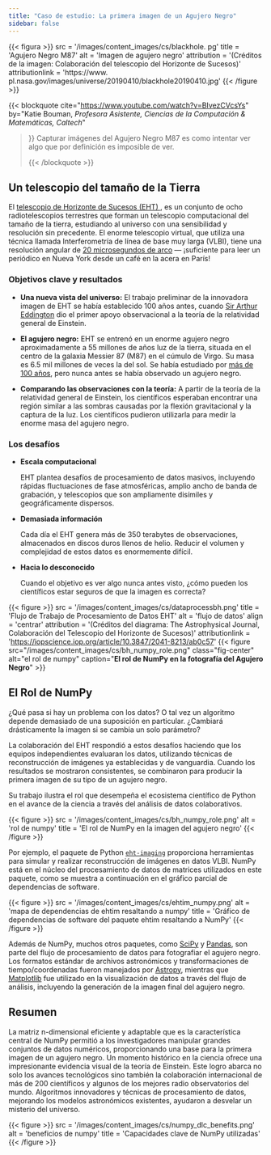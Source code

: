 ```yaml
---
title: "Caso de estudio: La primera imagen de un Agujero Negro"
sidebar: false
---
```


{{< figura >}}
src = '/images/content_images/cs/blackhole. pg' title = 'Agujero Negro M87' alt = 'Imagen de agujero negro' attribution = '(Créditos de la imagen: Colaboración del telescopio del Horizonte de Sucesos)' attributionlink = 'https://www. pl.nasa.gov/images/universe/20190410/blackhole20190410.jpg'
{{< /figure >}}

{{< blockquote cite="https://www.youtube.com/watch?v=BIvezCVcsYs" by="Katie Bouman, *Profesora Asistente, Ciencias de la Computación & Matemáticas, Caltech*"
> }} Capturar imágenes del Agujero Negro M87 es como intentar ver algo que por definición es imposible de ver. 
> 
> {{< /blockquote >}}

## Un telescopio del tamaño de la Tierra

El [ telescopio de Horizonte de Sucesos (EHT) ](https://eventhorizontelescope.org), es un conjunto de ocho radiotelescopios terrestres que forman un telescopio computacional del tamaño de la tierra, estudiando al universo con una sensibilidad y resolución sin precedente.  El enorme telescopio virtual, que utiliza una técnica llamada Interferometría de línea de base muy larga (VLBI), tiene una resolución angular de [20 microsegundos de arco][resolution] — ¡suficiente para leer un periódico en Nueva York desde un café en la acera en París!

### Objetivos clave y resultados

* **Una nueva vista del universo:** El trabajo preliminar de la innovadora imagen de EHT se había establecido 100 años antes, cuando [Sir Arthur Eddington][eddington] dio el primer apoyo observacional a la teoría de la relatividad general de Einstein.

* **El agujero negro:** EHT se entrenó en un enorme agujero negro aproximadamente a 55 millones de años luz de la tierra, situada en el centro de la galaxia Messier 87 (M87) en el cúmulo de Virgo. Su masa es 6.5 mil millones de veces la del sol. Se había estudiado por [más de 100 años](https://www.jpl.nasa.gov/news/news.php?feature=7385), pero nunca antes se había observado un agujero negro.

* **Comparando las observaciones con la teoría:** A partir de la teoría de la relatividad general de Einstein, los científicos esperaban encontrar una región similar a las sombras causadas por la flexión gravitacional y la captura de la luz. Los científicos pudieron utilizarla para medir la enorme masa del agujero negro.

### Los desafíos

* **Escala computacional**

    EHT plantea desafíos de procesamiento de datos masivos, incluyendo rápidas fluctuaciones de fase atmosféricas, amplio ancho de banda de grabación, y telescopios que son ampliamente disímiles y geográficamente dispersos.

* **Demasiada información**

    Cada día el EHT genera más de 350 terabytes de observaciones, almacenados en discos duros llenos de helio. Reducir el volumen y complejidad de estos datos es enormemente difícil.

* **Hacia lo desconocido**

    Cuando el objetivo es ver algo nunca antes visto, ¿cómo pueden los científicos estar seguros de que la imagen es correcta?

{{< figure >}}
src = '/images/content_images/cs/dataprocessbh.png' title = 'Flujo de Trabajo de Procesamiento de Datos EHT' alt = 'flujo de datos' align = 'centrar' attribution = '(Créditos del diagrama: The Astrophysical Journal, Colaboración del Telescopio del Horizonte de Sucesos)' attributionlink = 'https://iopscience.iop.org/article/10.3847/2041-8213/ab0c57'
{{< figure src="/images/content_images/cs/bh_numpy_role.png" class="fig-center" alt="el rol de numpy" caption="**El rol de NumPy en la fotografía del Agujero Negro**" >}}

## El Rol de NumPy

¿Qué pasa si hay un problema con los datos? O tal vez un algoritmo depende demasiado de una suposición en particular. ¿Cambiará drásticamente la imagen si se cambia un solo parámetro?

La colaboración del EHT respondió a estos desafíos haciendo que los equipos independientes evaluaran los datos, utilizando técnicas de reconstrucción de imágenes ya establecidas y de vanguardia. Cuando los resultados se mostraron consistentes, se combinaron para producir la primera imagen de su tipo de un agujero negro.

Su trabajo ilustra el rol que desempeña el ecosistema científico de Python en el avance de la ciencia a través del análisis de datos colaborativos.

{{< figure >}}
src = '/images/content_images/cs/bh_numpy_role.png' alt = 'rol de numpy' title = 'El rol de NumPy en la imagen del agujero negro'
{{< /figure >}}

Por ejemplo, el paquete de Python [`eht-imaging`][ehtim] proporciona herramientas para simular y realizar reconstrucción de imágenes en datos VLBI. NumPy está en el núcleo del procesamiento de datos de matrices utilizados en este paquete, como se muestra a continuación en el gráfico parcial de dependencias de software.

{{< figure >}}
src = '/images/content_images/cs/ehtim_numpy.png' alt = 'mapa de dependencias de ehtim resaltando a numpy' title = 'Gráfico de dependencias de software del paquete ehtim resaltando a NumPy'
{{< /figure >}}

Además de NumPy, muchos otros paquetes, como [SciPy](https://www.scipy.org) y [Pandas](https://pandas.io), son parte del flujo de procesamiento de datos para fotografiar el agujero negro. Los formatos estándar de archivos astronómicos y transformaciones de tiempo/coordenadas fueron manejados por [Astropy][astropy], mientras que [Matplotlib][mpl] fue utilizado en la visualización de datos a través del flujo de análisis, incluyendo la generación de la imagen final del agujero negro.

## Resumen

La matriz n-dimensional eficiente y adaptable que es la característica central de NumPy permitió a los investigadores manipular grandes conjuntos de datos numéricos, proporcionando una base para la primera imagen de un agujero negro. Un momento histórico en la ciencia ofrece una impresionante evidencia visual de la teoría de Einstein. Este logro abarca no solo los avances tecnológicos sino también la colaboración internacional de más de 200 científicos y algunos de los mejores radio observatorios del mundo.  Algoritmos innovadores y técnicas de procesamiento de datos, mejorando los modelos astronómicos existentes, ayudaron a desvelar un misterio del universo.

{{< figure >}}
src = '/images/content_images/cs/numpy_dlc_benefits.png' alt = 'beneficios de numpy' title = 'Capacidades clave de NumPy utilizadas'
{{< /figure >}}

[resolution]: https://eventhorizontelescope.org/press-release-april-10-2019-astronomers-capture-first-image-black-hole

[eddington]: https://en.wikipedia.org/wiki/Eddington_experiment

[ehtim]: https://github.com/achael/eht-imaging

[astropy]: https://www.astropy.org/
[mpl]: https://matplotlib.org/
